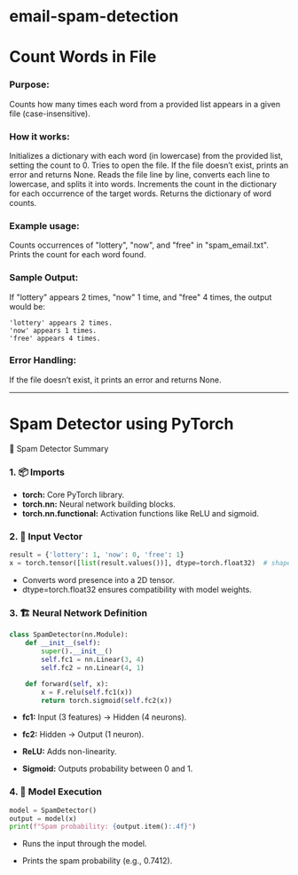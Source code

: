 # email-spam-detection

# Count Words in File

### Purpose:
Counts how many times each word from a provided list appears in a given file (case-insensitive).

### How it works:

Initializes a dictionary with each word (in lowercase) from the provided list, setting the count to 0.
Tries to open the file. If the file doesn’t exist, prints an error and returns None.
Reads the file line by line, converts each line to lowercase, and splits it into words.
Increments the count in the dictionary for each occurrence of the target words.
Returns the dictionary of word counts.

### Example usage:

Counts occurrences of "lottery", "now", and "free" in "spam_email.txt".
Prints the count for each word found.

### Sample Output:
If "lottery" appears 2 times, "now" 1 time, and "free" 4 times, the output would be:

```
'lottery' appears 2 times.
'now' appears 1 times.
'free' appears 4 times.
```

### Error Handling:
If the file doesn’t exist, it prints an error and returns None.

---
# Spam Detector using PyTorch

🧠 Spam Detector Summary
### 1. 📦 Imports
* **torch:** Core PyTorch library.
* **torch.nn:** Neural network building blocks.
* **torch.nn.functional:** Activation functions like ReLU and sigmoid.

### 2. 📨 Input Vector

``` python
result = {'lottery': 1, 'now': 0, 'free': 1}
x = torch.tensor([list(result.values())], dtype=torch.float32)  # shape: (1, 3)
```

* Converts word presence into a 2D tensor.
* dtype=torch.float32 ensures compatibility with model weights.

### 3. 🏗️ Neural Network Definition

``` python
class SpamDetector(nn.Module):
    def __init__(self):
        super().__init__()
        self.fc1 = nn.Linear(3, 4)
        self.fc2 = nn.Linear(4, 1)

    def forward(self, x):
        x = F.relu(self.fc1(x))
        return torch.sigmoid(self.fc2(x))
```
* **fc1:** Input (3 features) → Hidden (4 neurons).

* **fc2:** Hidden → Output (1 neuron).

* **ReLU:** Adds non-linearity.

* **Sigmoid:** Outputs probability between 0 and 1.

### 4. 🚀 Model Execution

``` python
model = SpamDetector()
output = model(x)
print(f"Spam probability: {output.item():.4f}")
```
* Runs the input through the model.

* Prints the spam probability (e.g., 0.7412).
